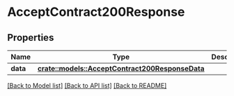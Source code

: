 # AcceptContract200Response

## Properties

Name | Type | Description | Notes
------------ | ------------- | ------------- | -------------
**data** | [**crate::models::AcceptContract200ResponseData**](accept_contract_200_response_data.md) |  | 

[[Back to Model list]](../README.md#documentation-for-models) [[Back to API list]](../README.md#documentation-for-api-endpoints) [[Back to README]](../README.md)


